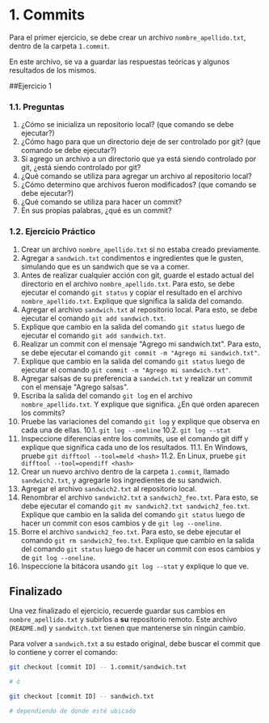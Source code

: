 # 1. Commits

Para el primer ejercicio, se debe crear un archivo `nombre_apellido.txt`, dentro de la carpeta `1.commit`.

En este archivo, se va a guardar las respuestas teóricas y algunos resultados de los mismos.

##Ejercicio 1

### 1.1. Preguntas

1. ¿Cómo se inicializa un repositorio local? (que comando se debe ejecutar?)
2. ¿Cómo hago para que un directorio deje de ser controlado por git? (que comando se debe ejecutar?)
3. Si agrego un archivo a un directorio que ya está siendo controlado por git, ¿está siendo controlado por git?
4. ¿Qué comando se utiliza para agregar un archivo al repositorio local?
5. ¿Cómo determino que archivos fueron modificados? (que comando se debe ejecutar?)
6. ¿Qué comando se utiliza para hacer un commit? 
7. En sus propias palabras, ¿qué es un commit?

### 1.2. Ejercicio Práctico

1. Crear un archivo `nombre_apellido.txt` si no estaba creado previamente.
2. Agregar a `sandwich.txt` condimentos e ingredientes que le gusten, simulando que es un sandwich que se va a comer.
3. Antes de realizar cualquier acción con git, guarde el estado actual del directorio en el archivo `nombre_apellido.txt`. Para esto, se debe ejecutar el comando `git status` y copiar el resultado en el archivo `nombre_apellido.txt`. Explique que significa la salida del comando.
4. Agregar el archivo `sandwich.txt` al repositorio local. Para esto, se debe ejecutar el comando `git add sandwich.txt`.
5. Explique que cambio en la salida del comando `git status` luego de ejecutar el comando `git add sandwich.txt`.
6. Realizar un commit con el mensaje "Agrego mi sandwich.txt". Para esto, se debe ejecutar el comando `git commit -m "Agrego mi sandwich.txt"`.
7. Explique que cambio en la salida del comando `git status` luego de ejecutar el comando `git commit -m "Agrego mi sandwich.txt"`.
8. Agregar salsas de su preferencia a `sandwich.txt` y realizar un commit con el mensaje "Agrego salsas".
9. Escriba la salida del comando `git log` en el archivo `nombre_apellido.txt`. Y explique que significa. ¿En qué orden aparecen los commits?
10. Pruebe las variaciones del comando `git log` y explique que observa en cada una de ellas.
    10.1. `git log --oneline`
    10.2. `git log --stat`
11. Inspeccione diferencias entre los commits, use el comando git diff <hash> <hash> y explique que significa cada uno de los resultados.
    11.1. En Windows, pruebe `git difftool --tool=meld <hash>`
    11.2. En Linux, pruebe `git difftool --tool=opendiff <hash>`
12. Crear un nuevo archivo dentro de la carpeta `1.commit`, llamado `sandwich2.txt`, y agregarle los ingredientes de su sandwich.
13. Agregar el archivo `sandwich2.txt` al repositorio local.
14. Renombrar el archivo `sandwich2.txt` a `sandwich2_feo.txt`. Para esto, se debe ejecutar el comando `git mv sandwich2.txt sandwich2_feo.txt`. Explique que cambio en la salida del comando `git status` luego de hacer un commit con esos cambios y de `git log --oneline`.
15. Borre el archivo `sandwich2_feo.txt`. Para esto, se debe ejecutar el comando `git rm sandwich2_feo.txt`. Explique que cambio en la salida del comando `git status` luego de hacer un commit con esos cambios y de `git log --oneline`.
16. Inspeccione la bitácora usando `git log --stat` y explique lo que ve.

## Finalizado

Una vez finalizado el ejercicio, recuerde guardar sus cambios en `nombre_apellido.txt` y subirlos a **su** repositorio remoto. Este archivo (`README.md`) y `sandwitch.txt` tienen que mantenerse sin ningún cambio.

Para volver a `sandwich.txt` a su estado original, debe buscar el commit que lo contiene y correr el comando:
```bash
git checkout [commit ID] -- 1.commit/sandwich.txt

# ó

git checkout [commit ID] -- sandwich.txt

# dependiendo de donde esté ubicado
```
